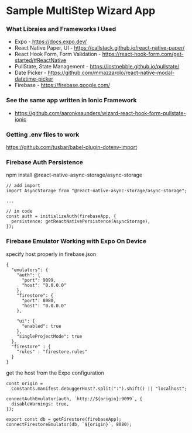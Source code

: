 # Sample MultiStep Wizard App

### What Libraies and Frameworks I Used
- Expo - https://docs.expo.dev/
- React Native Paper, UI - https://callstack.github.io/react-native-paper/
- React Hook Form, Form Validation - https://react-hook-form.com/get-started/#ReactNative
- PullState, State Management - https://lostpebble.github.io/pullstate/
- Date Picker - https://github.com/mmazzarolo/react-native-modal-datetime-picker
- Firebase - https://firebase.google.com/


### See the same app written in Ionic Framework
- https://github.com/aaronksaunders/wizard-react-hook-form-pullstate-ionic


### Getting .env files to work
https://github.com/tusbar/babel-plugin-dotenv-import

### Firebase Auth Persistence
npm install @react-native-async-storage/async-storage

```
// add import
import AsyncStorage from "@react-native-async-storage/async-storage";

...

// in code
const auth = initializeAuth(firebaseApp, {
  persistence: getReactNativePersistence(AsyncStorage),
});
```

### Firebase Emulator Working with Expo On Device

specify host properly in firebase.json
```
{
  "emulators": {
    "auth": {
      "port": 9099,
      "host": "0.0.0.0"
    },
    "firestore": {
      "port": 8080,
      "host": "0.0.0.0"
    },

    "ui": {
      "enabled": true
    },
    "singleProjectMode": true
  },
  "firestore" : {
    "rules" : "firestore.rules"
  }
}
```

get the host from the Expo configuration
```
const origin =
  Constants.manifest.debuggerHost?.split(":").shift() || "localhost";

connectAuthEmulator(auth, `http://${origin}:9099`, {
  disableWarnings: true,
});

export const db = getFirestore(firebaseApp);
connectFirestoreEmulator(db, `${origin}`, 8080);  
```